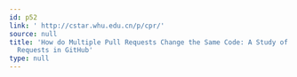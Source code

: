 ```yaml
---
id: p52
link: ' http://cstar.whu.edu.cn/p/cpr/'
source: null
title: 'How do Multiple Pull Requests Change the Same Code: A Study of Competing Pull
  Requests in GitHub'
type: null
---
```

